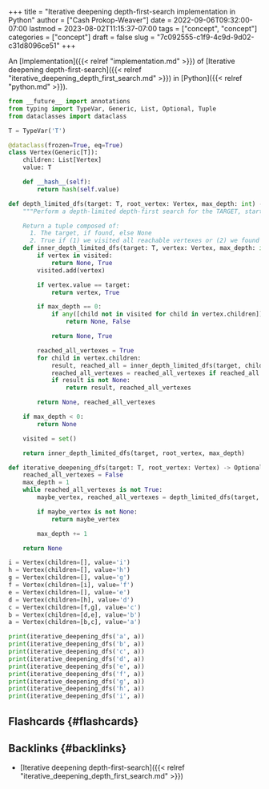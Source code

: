 +++
title = "Iterative deepening depth-first-search implementation in Python"
author = ["Cash Prokop-Weaver"]
date = 2022-09-06T09:32:00-07:00
lastmod = 2023-08-02T11:15:37-07:00
tags = ["concept", "concept"]
categories = ["concept"]
draft = false
slug = "7c092555-c1f9-4c9d-9d02-c31d8096ce51"
+++

An [Implementation]({{< relref "implementation.md" >}}) of [Iterative deepening depth-first-search]({{< relref "iterative_deepening_depth_first_search.md" >}}) in [Python]({{< relref "python.md" >}}).

```python
from __future__ import annotations
from typing import TypeVar, Generic, List, Optional, Tuple
from dataclasses import dataclass

T = TypeVar('T')

@dataclass(frozen=True, eq=True)
class Vertex(Generic[T]):
    children: List[Vertex]
    value: T

    def __hash__(self):
        return hash(self.value)

def depth_limited_dfs(target: T, root_vertex: Vertex, max_depth: int) -> Tuple[Optional[T], bool]:
    """Perform a depth-limited depth-first search for the TARGET, starting from ROOT_VERTEX.

    Return a tuple composed of:
      1. The target, if found, else None
      2. True if (1) we visited all reachable vertexes or (2) we found the target, else False"""
    def inner_depth_limited_dfs(target: T, vertex: Vertex, max_depth: int) -> Tuple[Optional[T], bool]:
        if vertex in visited:
            return None, True
        visited.add(vertex)

        if vertex.value == target:
            return vertex, True

        if max_depth == 0:
            if any([child not in visited for child in vertex.children]):
                return None, False

            return None, True

        reached_all_vertexes = True
        for child in vertex.children:
            result, reached_all = inner_depth_limited_dfs(target, child, max_depth - 1)
            reached_all_vertexes = reached_all_vertexes if reached_all is True else False
            if result is not None:
                return result, reached_all_vertexes

        return None, reached_all_vertexes

    if max_depth < 0:
        return None

    visited = set()

    return inner_depth_limited_dfs(target, root_vertex, max_depth)

def iterative_deepening_dfs(target: T, root_vertex: Vertex) -> Optional[T]:
    reached_all_vertexes = False
    max_depth = 1
    while reached_all_vertexes is not True:
        maybe_vertex, reached_all_vertexes = depth_limited_dfs(target, root_vertex, max_depth)

        if maybe_vertex is not None:
            return maybe_vertex

        max_depth += 1

    return None

i = Vertex(children=[], value='i')
h = Vertex(children=[], value='h')
g = Vertex(children=[], value='g')
f = Vertex(children=[i], value='f')
e = Vertex(children=[], value='e')
d = Vertex(children=[h], value='d')
c = Vertex(children=[f,g], value='c')
b = Vertex(children=[d,e], value='b')
a = Vertex(children=[b,c], value='a')

print(iterative_deepening_dfs('a', a))
print(iterative_deepening_dfs('b', a))
print(iterative_deepening_dfs('c', a))
print(iterative_deepening_dfs('d', a))
print(iterative_deepening_dfs('e', a))
print(iterative_deepening_dfs('f', a))
print(iterative_deepening_dfs('g', a))
print(iterative_deepening_dfs('h', a))
print(iterative_deepening_dfs('i', a))
```


## Flashcards {#flashcards}


## Backlinks {#backlinks}

-   [Iterative deepening depth-first-search]({{< relref "iterative_deepening_depth_first_search.md" >}})
